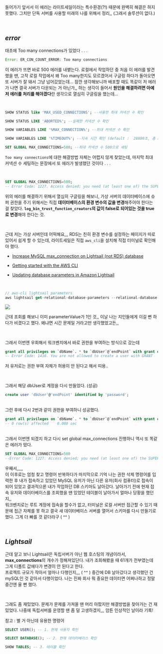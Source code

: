 들어가기 앞서서 이 에러는 라이트세일이라는 특수환경(?!) 때문에 완벽히 해결은 하지 못했다. 그치만 단독 서버를 사용할 미래의 나를 위해서 정리,, (그래서 솔루션이 없다.)

<br>

## _error_

태초에 Too many connections가 있었다 . . . <br>

```javascript
Error: ER_CON_COUNT_ERROR: Too many connections
```

이 에러가 뜨면 바로 500 에러를 내뱉는다. 로컬에서 작업하던 중 처음 이 에러를 발견했을 땐, 고작 로컬 작업에서 왜 Too many한지도 모르겠어서 구글링 하다가 돌아오면 또 서버가 잘 돼서 그냥 넘어갔었는데... 잠깐 생각해보니까 배포할 때도 똑같이 저 에러가 나면 결국 서버가 다운되는 거 아닌가,, 하는 생각이 들어서 **원인을 해결하려면 아예 저 에러를 처리를 해야겠다**란 생각으로 열심히 구글링을 했는데...

<br>

```sql
SHOW STATUS like 'MAX_USED_CONNECTIONS'; --사용한 최대 커넥션 수 확인

SHOW STATUS LIKE 'ABORTED%'; --실패한 커넥션 수 확인

SHOW VARIABLES LIKE '%MAX_CONNECTION%'; --최대 커넥션 수 확인

SHOW VARIABLES LIKE '%TIMEOUT%'; --지속 시간 확인 (default :  28800초, 총 8시간)

SET GLOBAL MAX_CONNECTIONS=500; --최대 커넥션 수 500으로 세팅
```

`Too many connections`에 대한 해결방법 자체는 어렵지 않게 찾았는데, 마지막 최대 커넥션 수 세팅하는 문장에서 또
에러가 발생했던 것이다 . . .

<br>

```sql
SET GLOBAL MAX_CONNECTIONS=500;
-- Error Code: 1227. Access denied; you need (at least one of) the SUPER or SYSTEM_VARIABLES_ADMIN privilege(s) for this operation
```

위의 에러를 해결하기 위해서 열심히 구글링을 해보니, 가상 서버의 데이터베이스에 슈퍼 권한을 주기 위해서는 직접 **데이터베이스의 환경 변수의 값을 변경**해주어야 한다는 걸 찾았다. **`log_bin_trust_function_creators`의 값이 false로 되어있는 것을 true로 변경**해야 한다는 것.

<br>

근데 저는 가상 서버인데 어떡해요,,, RDS는 친히 환경 변수를 설정하는 페이지가 따로 있어서 쉽게 할 수 있는데, 라이트세일은 직접 `aws_cli`을 설치해 직접 터미널로 확인해야 했다.<br>

- [Increase MySQL max_connection on Lightsail (not RDS) database](https://stackoverflow.com/questions/58132644/increase-mysql-max-connection-on-lightsail-not-rds-database) <br>
- [Getting started with the AWS CLI](https://docs.aws.amazon.com/cli/latest/userguide/cli-chap-getting-started.html)<br>
- [Updating database parameters in Amazon Lightsail
  ](https://lightsail.aws.amazon.com/ls/docs/ko_kr/articles/amazon-lightsail-updating-database-parameters)

  <br>

```javascript
// aws-cli lightsail parameters
aws lightsail get-relational-database-parameters --relational-database-name 데이터베이스이름
```

<img src="https://user-images.githubusercontent.com/99732695/212461213-95543d8f-53a7-4863-aa99-9ead42136e5f.png"> <br>

근데 조회를 해보니 이미 parameterValue가 1인 것,, 이날 나는 지인들에게 이길 뻔 하다가 비겼다고 했다. 왜냐면 시간 문제일 거라고만 생각했었고든,,

<br>

그래서 이번엔 우회해서 워크벤치에서 바로 권한을 부여하는 방식으로 갔는데

```sql
grant all privileges on `dbName`. * to `dbUser`@`endPoint` with grant option;
-- Error Code: 1410. You are not allowed to create a user with GRANT	0.031 sec
```

저 유저로는 권한 부여 자체가 허용이 안 된다고 해서 띠용..

<br>

그래서 해당 dbUser로 계정을 다시 만들었다. (성공)

```sql
create user 'dbUser'@'endPoint' identified by 'password';
```

<br>
그런 후에 다시 2번과 같이 권한을 부여하니 성공했다.

```sql
grant all privileges on `dbName`. * to `dbUser`@`endPoint` with grant option
-- 0 row(s) affected	0.000 sec
```

<br>
그래서 이번엔 되겠지 하고 다시 set global max_connections 진행하니 역시 또 똑같은 에러가 떴다.

```sql
SET GLOBAL MAX_CONNECTIONS=500
--Error Code: 1227. Access denied; you need (at least one of) the SUPER or SYSTEM_VARIABLES_ADMIN privilege(s) for this operation
```

우째서,,,,,<br>
이 이후로는 엄청 찾고 명령어 반복하다가 마지막으로 기억 나는 권한 삭제 명령어를 입력한 후 내가 접속하고 있었던 MySQL 유저가 아닌 다른 유저(회사 컴퓨터)로 접속이 되어 있었고 결과적으론 내가 작업하던 DB 스키마도 날아갔다. 날아가기 전에 현재 접속 유저와 데이터베이스를 조회했을 땐 있었던 테이블이 날아가서 얼마나 당황을 했던지,,<br>
워크벤치로는 루트 계정에 접속을 할수가 없고, 터미널은 로컬 서버만 접근할 수 있기 때문에 접근 자체를 못 하고 결국 새 데이터베이스 서버를 열어서 스키마를 다시 만들기로 했다. 그게 더 빠를 것 같더라구 ( ^^ )<br>

<br>

## _Lightsail_

근데 알고 보니 Lightsail은 독립서버가 아닌 웹 호스팅의 개념이라서, **max_connections**의 개수가 정해져있단다. 내가 조회해봤을 때 61개가 전부였는데 그게 디폴트 값에다가 변경이 안 된다고 한다.<br>
프로젝트 규모가 작아서 얼마나 다행인지,,, ( ^^ ) 중간에 DB 날아갔다고 생각했던 건 mySQL인 것 같아서 다행이었다. 나는 진짜 회사 뭐 중요한 데이터면 어쩌나하고 정말 중간엔 울 뻔 했다.

<br>

그래도 좀 재밌었다. 문제가 문제를 가져올 땐 머리 아팠지만 해결방법을 찾아가는 건 재밌었다. 나중에 독립서버를 운영할 땐 좀 덜 고생하겠지,,, 암튼 인상적인 날이라 기록! <br>

참고 : 별 거 아닌데 유용한 명령어

```sql
SELECT USER(); -- 1. 현재 사용자 확인

SELECT DATABASE(); -- 2. 현재 데이터베이스 확인

SHOW TABLES; -- 3. 테이블 확인
```
